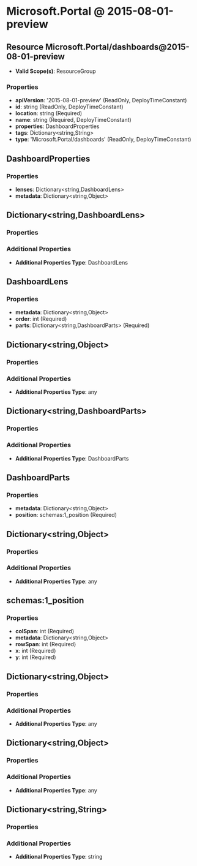 # Microsoft.Portal @ 2015-08-01-preview

## Resource Microsoft.Portal/dashboards@2015-08-01-preview
* **Valid Scope(s)**: ResourceGroup
### Properties
* **apiVersion**: '2015-08-01-preview' (ReadOnly, DeployTimeConstant)
* **id**: string (ReadOnly, DeployTimeConstant)
* **location**: string (Required)
* **name**: string (Required, DeployTimeConstant)
* **properties**: DashboardProperties
* **tags**: Dictionary<string,String>
* **type**: 'Microsoft.Portal/dashboards' (ReadOnly, DeployTimeConstant)

## DashboardProperties
### Properties
* **lenses**: Dictionary<string,DashboardLens>
* **metadata**: Dictionary<string,Object>

## Dictionary<string,DashboardLens>
### Properties
### Additional Properties
* **Additional Properties Type**: DashboardLens

## DashboardLens
### Properties
* **metadata**: Dictionary<string,Object>
* **order**: int (Required)
* **parts**: Dictionary<string,DashboardParts> (Required)

## Dictionary<string,Object>
### Properties
### Additional Properties
* **Additional Properties Type**: any

## Dictionary<string,DashboardParts>
### Properties
### Additional Properties
* **Additional Properties Type**: DashboardParts

## DashboardParts
### Properties
* **metadata**: Dictionary<string,Object>
* **position**: schemas:1_position (Required)

## Dictionary<string,Object>
### Properties
### Additional Properties
* **Additional Properties Type**: any

## schemas:1_position
### Properties
* **colSpan**: int (Required)
* **metadata**: Dictionary<string,Object>
* **rowSpan**: int (Required)
* **x**: int (Required)
* **y**: int (Required)

## Dictionary<string,Object>
### Properties
### Additional Properties
* **Additional Properties Type**: any

## Dictionary<string,Object>
### Properties
### Additional Properties
* **Additional Properties Type**: any

## Dictionary<string,String>
### Properties
### Additional Properties
* **Additional Properties Type**: string

